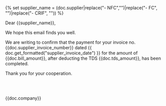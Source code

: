 <p>{% set supplier_name = (doc.supplier|replace("- NFC","")|replace("- FC", "")|replace("- CRIF", "")) %}</p>

<p>Dear {{supplier_name}},<br></p>

<p>We hope this email finds you well.<br></p>

<p>We are writing to confirm that the payment for your invoice no. {{doc.supplier_invoice_number}} dated {{ doc.get_formatted("supplier_invoice_date") }} for the amount of {{doc.bill_amount}}, after deducting the TDS {{doc.tds_amount}}, has been completed.<br></p>

<p><p>Thank you for your cooperation.</p><br><br>

{{doc.company}}</p>
